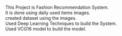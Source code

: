 This Project is Fashion Recommendation System.
<br>
It is done using daily used items images.
<br>
created dataset using the images.
<br>
Used Deep Learning Techniques to build the System.
<br>
Used VCG16 model to build the model.

